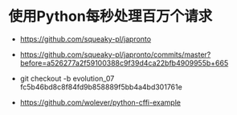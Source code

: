 # 使用Python每秒处理百万个请求

* https://github.com/squeaky-pl/japronto

* https://github.com/squeaky-pl/japronto/commits/master?before=a526277a2f59100388c9f39d4ca22bfb4909955b+665

* git checkout -b evolution_07 fc5b46bd8c8f84fd9b858889f5bb4a4bd301761e

* https://github.com/wolever/python-cffi-example

